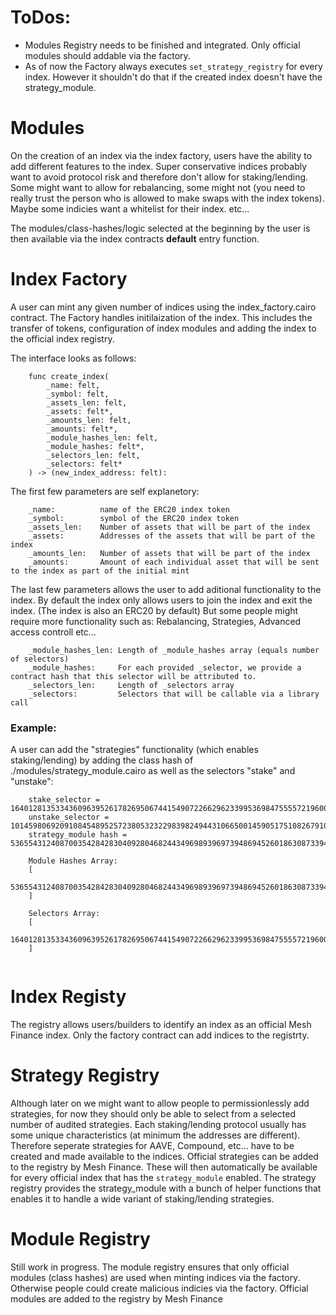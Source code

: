 # ToDos:
- Modules Registry needs to be finished and integrated. Only official modules should addable via the factory.
- As of now the Factory always executes `set_strategy_registry` for every index. However it shouldn't do that if the created index doesn't have the strategy_module.

# Modules

On the creation of an index via the index factory, users have the ability to add different features to the index.
Super conservative indices probably want to avoid protocol risk and therefore don't allow for staking/lending.
Some might want to allow for rebalancing, some might not (you need to really trust the person who is allowed to make swaps with the index tokens).
Maybe some indicies want a whitelist for their index.
etc...

The modules/class-hashes/logic selected at the beginning by the user is then available via the index contracts __default__ entry function. 

# Index Factory

A user can mint any given number of indices using the index_factory.cairo contract.
The Factory handles initilaization of the index. This includes the transfer of tokens, configuration of index modules and adding the index to the official index registry.

The interface looks as follows:

```
    func create_index(
        _name: felt,
        _symbol: felt,
        _assets_len: felt,
        _assets: felt*,
        _amounts_len: felt, 
        _amounts: felt*,
        _module_hashes_len: felt,
        _module_hashes: felt*,
        _selectors_len: felt,
        _selectors: felt*
    ) -> (new_index_address: felt):
```
    
The first few parameters are self explanetory:
```
    _name: 		    name of the ERC20 index token
    _symbol: 		symbol of the ERC20 index token
    _assets_len: 	Number of assets that will be part of the index
    _assets:		Addresses of the assets that will be part of the index
    _amounts_len: 	Number of assets that will be part of the index
    _amounts: 		Amount of each individual asset that will be sent to the index as part of the initial mint
```

The last few parameters allows the user to add aditional functionality to the index.
By default the index only allows users to join the index and exit the index. (The index is also an ERC20 by default)
But some people might require more functionality such as: Rebalancing, Strategies, Advanced access controll etc...
    
```
    _module_hashes_len: Length of _module_hashes array (equals number of selectors)
    _module_hashes: 	For each provided _selector, we provide a contract hash that this selector will be attributed to.    
    _selectors_len:	    Length of _selectors array
    _selectors:         Selectors that will be callable via a library call
```

### Example:

A user can add the "strategies" functionality (which enables staking/lending) by adding the class hash of ./modules/strategy_module.cairo as well as the selectors "stake" and "unstake":
    
```
    stake_selector = 1640128135334360963952617826950674415490722662962339953698475555721960042361
    unstake_selector = 1014598069209108454895257238053232298398249443106650014590517510826791002668
    strategy_module hash = 536554312408700354284283040928046824434969893969739486945260186308733942996
    
    Module Hashes Array:
    [
        536554312408700354284283040928046824434969893969739486945260186308733942996,536554312408700354284283040928046824434969893969739486945260186308733942996
    ]

    Selectors Array:
    [
        1640128135334360963952617826950674415490722662962339953698475555721960042361,1014598069209108454895257238053232298398249443106650014590517510826791002668,
    ]
    
```

# Index Registy

The registry allows users/builders to identify an index as an official Mesh Finance index.
Only the factory contract can add indices to the registrty.

# Strategy Registry 

Although later on we might want to allow people to permissionlessly add strategies, for now they should only be able to select from a selected number of audited strategies.
Each staking/lending protocol usually has some unique characteristics (at minimum the addresses are different). Therefore seperate strategies for AAVE, Compound, etc... have to be created and made available to the indices. 
Official strategies can be added to the registry by Mesh Finance. These will then automatically be available for every official index that has the `strategy_module` enabled.
The strategy registry provides the strategy_module with a bunch of helper functions that enables it to handle a wide variant of staking/lending strategies.

# Module Registry

Still work in progress.
The module registry ensures that only official modules (class hashes) are used when minting indices via the factory. Otherwise people could create malicious indicies via the factory.
Official modules are added to the registry by Mesh Finance